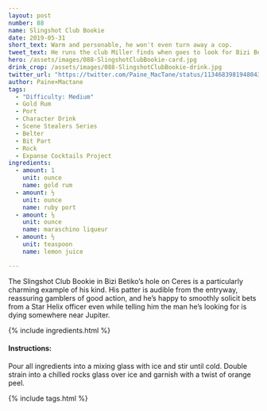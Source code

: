 ```yaml
---
layout: post
number: 88
name: Slingshot Club Bookie
date: 2019-05-31
short_text: Warm and personable, he won't even turn away a cop. 
tweet_text: He runs the club Miller finds when goes to look for Bizi Betiko. [@MarvinKaye](https://twitter.com/MarvinKaye) adds genuine warmth and charm to the gritty Ceres worldbuilding, and makes it all feel natural.
hero: /assets/images/088-SlingshotClubBookie-card.jpg
drink_crop: /assets/images/088-SlingshotClubBookie-drink.jpg
twitter_url: "https://twitter.com/Paine_MacTane/status/1134683981948043265"
author: Paine×Mactane
tags:
  - "Difficulty: Medium"
  - Gold Rum
  - Port
  - Character Drink
  - Scene Stealers Series
  - Belter
  - Bit Part
  - Rock
  - Expanse Cocktails Project
ingredients:
  - amount: 1
    unit: ounce
    name: gold rum
  - amount: ½
    unit: ounce
    name: ruby port
  - amount: ⅛
    unit: ounce
    name: maraschino liqueur
  - amount: ½
    unit: teaspoon
    name: lemon juice

---
```


The Slingshot Club Bookie in Bizi Betiko’s hole on Ceres is a particularly charming example of his kind. His patter is audible from the entryway, reassuring gamblers of good action, and he’s happy to smoothly solicit bets from a Star Helix officer even while telling him the man he’s looking for is dying somewhere near Jupiter.

{% include ingredients.html %}

#### Instructions:

Pour all ingredients into a mixing glass with ice and stir until cold. Double strain into a chilled rocks glass over ice and garnish with a twist of orange peel.

{% include tags.html %}
